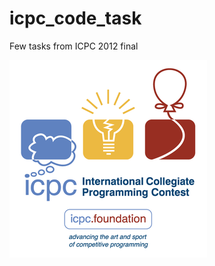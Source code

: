 # icpc_code_task
Few tasks from ICPC 2012 final

![alt text](https://github.com/paveltr/icpc_code_task/blob/master/icpc_logo.jpg)
